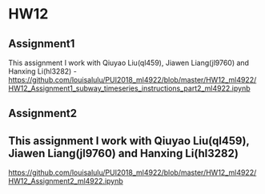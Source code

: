 # HW12

## Assignment1
This assignment I work with Qiuyao Liu(ql459), Jiawen Liang(jl9760) and Hanxing Li(hl3282)
-https://github.com/louisalulu/PUI2018_ml4922/blob/master/HW12_ml4922/HW12_Assignment1_subway_timeseries_instructions_part2_ml4922.ipynb



## Assignment2    
This assignment I work with Qiuyao Liu(ql459), Jiawen Liang(jl9760) and Hanxing Li(hl3282)
-
https://github.com/louisalulu/PUI2018_ml4922/blob/master/HW12_ml4922/HW12_Assignment2_ml4922.ipynb
